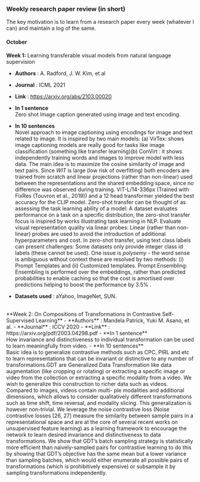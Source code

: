 ### Weekly research paper review (in short)
The key motivation is to learn from a research paper every week (whatever I can) and maintain a log of the same.
#### October <br>
**Week 1:** Learning transferable visual models from natural language supervision
- **Authors** : A. Radford, J. W. Kim, et al
- **Journal** : ICML 2021
- **Link** : https://arxiv.org/abs/2103.00020
- **In 1 sentence** <br> Zero shot Image caption generated using image and text encoding.
- **In 10 sentences** <br> Novel approach to image captioning using encodings for image and text related to image. It is inspired by two main models: (a) VirTex: shows image captioning models are really good for tasks like image classification (something like transfer learning)(b) ConVirt : it shows independently training words and images to improve model with less data. The main idea is to maximize the cosine similarity of image and text pairs. Since _WIT_ is large (low risk of overfitting) both encoders are trained from scratch and linear projections (rather than non-linear) used between the representations and the shared embedding space, since no difference was observed during training. ViT-L/14-336px (Trained with FixRes (Touvron et al., 2019)) and a 12 head transformer yielded the best accuracy for the CLIP model.
Zero-shot transfer can be thought of as assessing the task learning ability of a model: A dataset evaluates performance on a task on a specific distribution, the zero-shot transfer focus is inspired by works illustrating task learning in NLP. Evaluate visual representation quality via linear probes: Linear (rather than non-linear) probes are used to avoid the introduction of additional hyperparameters and cost. In zero-shot transfer, using text class labels can present challenges:
Some datasets only provide integer class id labels (these cannot be used). One issue is _polysemy_ - the word sense is ambiguous without context these are resolved by two methods: (i) Prompt Templates and (ii) Customized templates. Prompt Ensembling: Ensembling is performed over the embeddings, rather than predicted probabilities to enable caching so that the cost is amortised over predictions helping to boost the performance by 3.5% .

- **Datasets used** : aYahoo, ImageNet, SUN.
<br>
**Week 2: On Compositions of Transformations in Contrastive Self-Supervised Learning** 
- **Authors** : Mandela Patrick, Yuki M. Asano, et al.
- **Journal** : ICCV 2020
- **Link** : https://arxiv.org/pdf/2003.04298.pdf
- **In 1 sentence** <br> How invariance and distinctiveness to individual transformation can be used to learn meaningfully from video.
- **In 10 sentences** <br> 
Basic idea is to generalize contrastive methods such as CPC, PIRL and etc to learn representations that can be invariant or distinctive to any number of transformations.GDT are Generalized Data Transformation like data augmentation (like cropping or rotating) or extracting a specific image or video from the collection or extracting a specific modality from a video. We wish to generalize this construction to richer data such as videos. Compared to images, videos contain multi- ple modalities and additional dimensions, which allows to consider qualitatively different transformations such as time shift, time reversal, and modality slicing. This generalization is however non-trivial. We leverage the noise contrastive loss (Noise contrastive losses [26, 27] measure the similarity between sample pairs in a representational space and are at the core of several recent works on unsupervised feature learning) as a learning framework to encourage the network to learn desired invariance and distinctiveness to data transformations. We show that GDT’s batch sampling strategy is statistically more efficient than naively-sampled pairs for contrastive learning to do this by showing that GDT’s objective has the same mean but a lower variance than sampling batches, which would either enumerate all possible pairs of transformations (which is prohibitively expensive) or subsample it by sampling transformations independently.